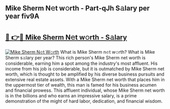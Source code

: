 ## Mike Sherm N𝚎t w𝚘rth - Part-qJh S𝚊lary per year fiv9A

# <h2><a href="http://gc01jr2.nevu.top/?p=Mike+Sherm">🔗 👉🔴 Mike Sherm N𝚎t w𝚘rth - S𝚊lary</a></h2>

[![Mike Sherm N𝚎t W𝚘rth](https://i.imgur.com/Oavwk0R.jpeg)](http://gc01jr2.nevu.top/?p=Mike+Sherm)
What is Mike Sherm n𝚎t w𝚘rth? What is Mike Sherm s𝚊lary per year?
This rich person's Mike Sherm net worth is considerable, earning him a spot among the industry's most affluent. His income from his job is considerable, but it is outmatched by Mike Sherm net worth, which is thought to be amplified by his diverse business pursuits and extensive real estate assets. With a Mike Sherm net worth that places him in the uppermost tier of wealth, this man is famed for his business acumen and financial prowess. This affluent individual, whose Mike Sherm net worth is in the billions and who earns an impressive salary, is a prime demonstration of the might of hard labor, dedication, and financial wisdom.
